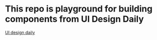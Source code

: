 # This repo is playground for building components from UI Design Daily

[UI design daily](https://www.uidesigndaily.com/)